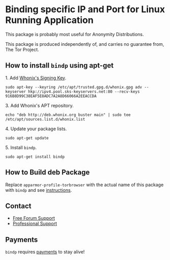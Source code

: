 # Binding specific IP and Port for Linux Running Application #

This package is probably most useful for Anonymity Distributions.

This package is produced independently of, and carries no guarantee from,
The Tor Project.
## How to install `bindp` using apt-get ##

1\. Add [Whonix's Signing Key](https://www.whonix.org/wiki/Whonix_Signing_Key).

```
sudo apt-key --keyring /etc/apt/trusted.gpg.d/whonix.gpg adv --keyserver hkp://ipv4.pool.sks-keyservers.net:80 --recv-keys 916B8D99C38EAF5E8ADC7A2A8D66066A2EEACCDA
```

3\. Add Whonix's APT repository.

```
echo "deb http://deb.whonix.org buster main" | sudo tee /etc/apt/sources.list.d/whonix.list
```

4\. Update your package lists.

```
sudo apt-get update
```

5\. Install `bindp`.

```
sudo apt-get install bindp
```

## How to Build deb Package ##

Replace `apparmor-profile-torbrowser` with the actual name of this package with `bindp` and see [instructions](https://www.whonix.org/wiki/Dev/Build_Documentation/apparmor-profile-torbrowser).

## Contact ##

* [Free Forum Support](https://forums.whonix.org)
* [Professional Support](https://www.whonix.org/wiki/Professional_Support)

## Payments ##

`bindp` requires [payments](https://www.whonix.org/wiki/Payments) to stay alive!
